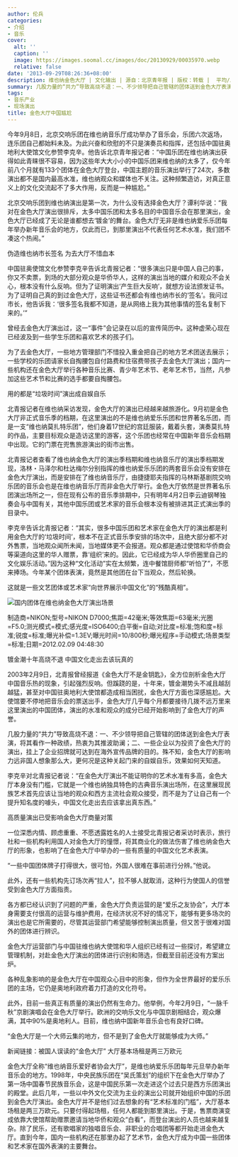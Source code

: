 ```yaml
---
author: 伦兵
categories:
- 介绍
- 音乐
cover:
  alt: ''
  caption: ''
  image: https://images.soomal.cc/images/doc/20130929/00035970.webp
  relative: false
date: '2013-09-29T08:26:36+08:00'
description: 维也纳金色大厅 | 文化输出 | 源自：北京青年报 | 版权：转载 |  平均/总评分：09.93/139
summary: 几股力量的“共力”导致高烧不退：一、不少领导把自己管辖的团体送到金色大厅表演，将其看作一种政绩，热衷为其推波助澜；二、一些企业以为投资了金色大厅的演出，挂上了企业招牌就可达到在海外宣传品牌的目的。殊不知，金色大厅的影响力远非国人想象那么大，更何况是这种关起门来的自娱自乐，效果如何天知道……
tags:
- 音乐产业
- 现场演出
title: 金色大厅中国尴尬
---
```


今年9月8日，北京交响乐团在维也纳音乐厅成功举办了音乐会，乐团六次返场，连乐团自己都始料未及。为此兴奋和欣慰的不只是演奏员和指挥，还包括中国驻奥地利大使馆文化参赞李克辛。他告诉北京青年报记者：“中国乐团在维也纳演出获得如此青睐很不容易，因为这些年大大小小的中国乐团来维也纳的太多了，仅今年前八个月就有133个团体在金色大厅登台，中国主题的音乐演出举行了24次，多数演出都不是国内最高水准，维也纳观众和媒体也不关注。这种频繁造访，对真正意义上的文化交流起不了多大作用，反而是一种尴尬。”

北京交响乐团到维也纳演出是第一次，为什么没有选择金色大厅？谭利华说：“我对在金色大厅演出很排斥，太多中国乐团和太多名目的中国音乐会在那里演出，金色大厅已经成了无论是谁都想去‘镀金’的舞台。金色大厅无非是维也纳爱乐乐团每年举办新年音乐会的地方，仅此而已，到那里演出不代表任何艺术水准，我们团不凑这个热闹。”

伪造维也纳市长签名 为去大厅不惜血本

中国驻奥使馆文化参赞李克辛告诉北青报记者：“很多演出只是中国人自己的事，你又不卖票，到场的大部分观众是华侨华人，这样的演出当地的媒介和观众不会关心，根本没有什么反响。但为了证明演出‘产生巨大反响’，就想方设法颁发证书。为了证明自己真的到过金色大厅，这些证书还都会有维也纳市长的‘签名’。我问过市长，他告诉我：‘很多签名我都不知道，是从网络上我为其他事情的签名复制下来的。’”

曾经去金色大厅演出过，这一“事件”会记录在以后的宣传简历中。这种虚荣心现在已经波及到一些学生乐团和喜欢艺术的孩子们。

为了去金色大厅，一些地方管理部门不惜投入重金把自己的地方艺术团送去展示；一些学校的乐团请家长自掏腰包自付路费和住宿费带孩子去金色大厅演出；国内一些机构还在金色大厅举行各种音乐比赛、青少年艺术节、老年艺术节，当然，凡参加这些艺术节和比赛的选手都要自掏腰包。

用的都是“垃圾时间”演出成自娱自乐

北青报记者在维也纳采访发现，金色大厅的演出已经越来越旅游化。9月初是金色大厅非正式音乐季的档期，在这里演出的不是维也纳爱乐乐团和世界著名乐团，而是一支“维也纳莫扎特乐团”，他们身着17世纪的宫廷服装，戴着头套，演奏莫扎特的作品，主要目标观众是造访这里的游客，这个乐团也经常在中国新年音乐会档期中出现。它的门票在兜售旅游演出的街市出售。

北青报记者查看了维也纳金色大厅的演出季档期和维也纳音乐厅的演出季档期发现，洛林・马泽尔和杜达梅尔分别指挥的维也纳爱乐乐团的两套音乐会没有安排在金色大厅演出，而是安排在了维也纳音乐厅，由捷捷耶夫指挥的马林斯基剧院交响乐团的音乐会也是在维也纳音乐厅而非金色大厅举行。金色大厅依然是世界著名乐团演出场所之一，但在现有公布的音乐季排期中，只有明年4月2日李云迪钢琴独奏会与中国有关，其他中国乐团或艺术家的音乐会根本没有被排进其正式演出季的目录中。

李克辛告诉北青报记者：“其实，很多中国乐团和艺术家在金色大厅的演出都是利用金色大厅的‘垃圾时间’，根本不在正式音乐季安排的场次中，且绝大部分都不对外售票，当地观众闻所未闻，当地媒体更不会报道。观众都是通过使馆和华侨商会等渠道向这里的华人赠票，靠‘组织’来的。因此，它已经成为华人华侨圈里自己的文化娱乐活动。”因为这种“文化活动”实在太频繁，连中餐馆厨师都“听怕了”，不愿来捧场。今年某个团体表演，竟然是其他团在台下当观众，然后轮换。

这就是一些文艺团体或艺术家“向世界展示中国文化”的“残酷真相”。

![国内团体在维也纳金色大厅演出场景](https://images.soomal.cc/images/doc/20130929/00035970.webp)

制造商=NIKON;型号=NIKON D7000;焦距=42毫米;等效焦距=63毫米;光圈=F5.0;测光模式=模式;感光度=ISO6400;白平衡=自动;对比度=标准;饱和度=标准;锐度=标准;曝光补偿=1.3EV;曝光时间=10/800秒;曝光程序=手动模式;场景类型=标准;日期=2012.02.09 04:48:30



镀金潮十年高烧不退 中国文化走出去该玩真的

2003年2月9日，北青报曾经报道《金色大厅不是金钥匙》，全方位剖析金色大厅中国音乐热的现象，引起强烈反响。但蹊跷的是，十年来，镀金潮势头不减且越刮越猛，甚至对中国驻奥地利大使馆都造成相当困扰，金色大厅方面也深感尴尬。大使馆要不停地把音乐会的票送出手，金色大厅几乎每个月都要接待几拨不远万里来这里演出的中国团体，演出的水准和观众的成分已经开始影响到了金色大厅的声誉。

几股力量的“共力”导致高烧不退：一、不少领导把自己管辖的团体送到金色大厅表演，将其看作一种政绩，热衷为其推波助澜；二、一些企业以为投资了金色大厅的演出，挂上了企业招牌就可达到在海外宣传品牌的目的。殊不知，金色大厅的影响力远非国人想象那么大，更何况是这种关起门来的自娱自乐，效果如何天知道。

李克辛对北青报记者说：“在金色大厅演出不能证明你的艺术水准有多高，金色大厅本身没有门槛，它就是一个维也纳独具特色的古典音乐演出场所，在这里展现民族艺术首先应该让当地的观众和西方主流社会观众接受，而不是为了让自己有一个提升知名度的噱头，中国文化走出去应该拿出真东西。”

高质量演出已受影响金色大厅商量对策

一位深悉内情、顾虑重重、不愿透露姓名的人士接受北青报记者采访时表示，旅行社和一些机构利用国人对金色大厅的憧憬，将其商业化的做法伤害了维也纳金色大厅的形象，也影响了在金色大厅中举办的一些有质量的中国文化艺术表演。

“一些中国团体牌子打得很大，很可怕，外国人很难在事前进行分辨。”他说。

此外，还有一些机构先订场次再“拉人”，拉不够人就取消，这种行为使国人的信誉受到金色大厅方面指责。

各方都已经认识到了问题的严重，金色大厅负责运营的是“爱乐之友协会”，大厅本身需要支付很高的运营与维护费用，在经济状况不好的情况下，能够有更多场次的演出也是它所需要的，尽管其运营部门希望能够控制演出质量，但又苦于很难对国外的团体进行辨识。

金色大厅运营部门与中国驻维也纳大使馆和华人组织已经有过一些探讨，希望建立管理机制，对赴金色大厅演出的团体进行识别和筛选，但截至目前还没有方案出炉。

各种乱象影响的是金色大厅在中国观众心目中的形象，但作为全世界最好的爱乐乐团的主场，它仍是奥地利政府着力打造的文化符号。

此外，目前一些真正有质量的演出仍然有生命力。他举例，今年2月9日，“一脉千秋”京剧演唱会在金色大厅举行。欧洲的交响乐文化与中国京剧相结合，观众爆满，其中90%是奥地利人。目前，维也纳中国新年音乐会也有良好口碑。

“金色大厅是一个大师云集的地方，但不是到了金色大厅就能够成为大师。”

新闻链接：被国人误读的“金色大厅” 大厅基本场租是两三万欧元

金色大厅全称“维也纳音乐爱好者协会大厅”，是维也纳爱乐乐团每年元旦举办新年音乐会的地方。1998年，中央民族乐团在“吴氏策划”的组织下在金色大厅举办了第一场中国春节民族音乐会，这是中国民乐第一次走进这个过去只是西方乐团演出的殿堂。此后几年，一些以中外文化交流为主业的演出公司就开始组织中国的乐团到金色大厅演出。金色大厅并不是他们过去想象的有“艺术标准的门槛”，大厅基本场租是两三万欧元。只要付得起场租，任何人都能到那里演出。于是，售票商演变成依靠大使馆帮助赠票邀请当地华侨和观众“白看”，而登台演出的人员也越来越复杂。除了民乐，还有歌唱家的独唱音乐会、非职业的合唱团等都开始走进金色大厅。直到今年，国内一些机构还在那里办起了艺术节，金色大厅成为中国一些团体和艺术家在国外表演的主要舞台。